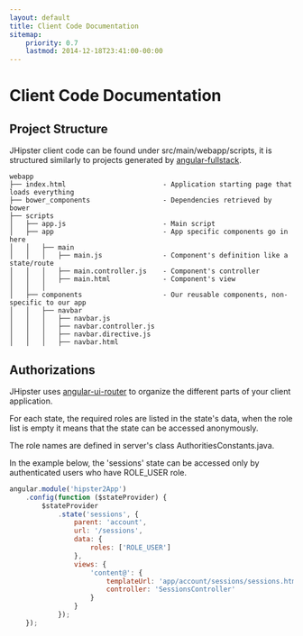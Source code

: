 ```yaml
---
layout: default
title: Client Code Documentation
sitemap:
    priority: 0.7
    lastmod: 2014-12-18T23:41:00-00:00
---
```


# <i class="fa fa-university"></i> Client Code Documentation

## Project Structure

JHipster client code can be found under src/main/webapp/scripts, it is structured similarly to projects generated by [angular-fullstack](https://github.com/DaftMonk/generator-angular-fullstack).

    webapp
    ├── index.html                        - Application starting page that loads everything
    ├── bower_components                  - Dependencies retrieved by bower
    ├── scripts
    │   ├── app.js                        - Main script
    │   ├── app                           - App specific components go in here
    │   │   ├── main
    │   │   │   ├── main.js               - Component's definition like a state/route
    │   │   │   ├── main.controller.js    - Component's controller 
    │   │   │   ├── main.html             - Component's view
    │   │   │   
    │   ├── components                    - Our reusable components, non-specific to our app
    │   │   ├── navbar
    │   │   │   ├── navbar.js             
    │   │   │   ├── navbar.controller.js  
    │   │   │   ├── navbar.directive.js   
    │   │   │   ├── navbar.html           



## Authorizations

JHipster uses [angular-ui-router](http://angular-ui.github.io/ui-router/) to organize the different parts of your client application.

For each state, the required roles are listed in the state's data, when the role list is empty it means that the state can be accessed anonymously.

The role names are defined in server's class AuthoritiesConstants.java.

In the example below, the 'sessions' state can be accessed only by authenticated users who have ROLE_USER role.

```javascript
angular.module('hipster2App')
    .config(function ($stateProvider) {
        $stateProvider
            .state('sessions', {
                parent: 'account',
                url: '/sessions',
                data: {
                    roles: ['ROLE_USER']
                },
                views: {
                    'content@': {
                        templateUrl: 'app/account/sessions/sessions.html',
                        controller: 'SessionsController'
                    }
                }
            });
    });
```
